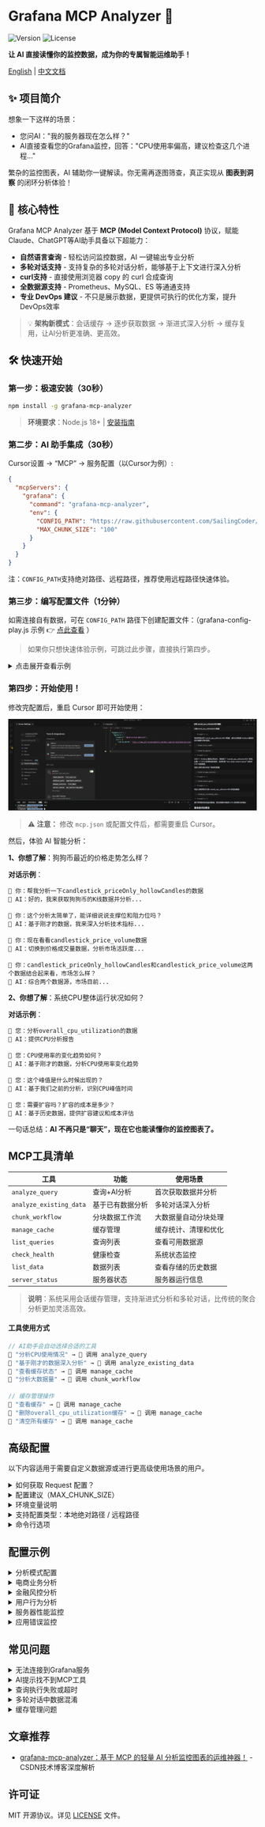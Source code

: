 # Grafana MCP Analyzer 🤖

![Version](https://img.shields.io/npm/v/grafana-mcp-analyzer) ![License](https://img.shields.io/npm/l/grafana-mcp-analyzer) 

**让 AI 直接读懂你的监控数据，成为你的专属智能运维助手！**

[English](https://github.com/SailingCoder/grafana-mcp-analyzer/blob/main/README_EN.md) | [中文文档](https://github.com/SailingCoder/grafana-mcp-analyzer/blob/main/README.md)

## ✨ 项目简介

想象一下这样的场景：

* 您问AI："我的服务器现在怎么样？"
* AI直接查看您的Grafana监控，回答："CPU使用率偏高，建议检查这几个进程..."

繁杂的监控图表，AI 辅助你一键解读。你无需再逐图筛查，真正实现从 **图表到洞察** 的闭环分析体验！

## 🚀 核心特性

Grafana MCP Analyzer 基于 **MCP (Model Context Protocol)** 协议，赋能Claude、ChatGPT等AI助手具备以下超能力：

-   **自然语言查询** - 轻松访问监控数据，AI 一键输出专业分析
-   **多轮对话支持** - 支持复杂的多轮对话分析，能够基于上下文进行深入分析
-   **curl支持** - 直接使用浏览器 copy 的 curl 合成查询
-   **全数据源支持** - Prometheus、MySQL、ES 等通通支持
-   **专业 DevOps 建议** - 不只是展示数据，更提供可执行的优化方案，提升DevOps效率

> 💡 **架构新模式**：会话缓存 → 逐步获取数据 → 渐进式深入分析 → 缓存复用，让AI分析更准确、更高效。


## 🛠️ 快速开始

### 第一步：极速安装（30秒）

```bash
npm install -g grafana-mcp-analyzer
```

> **环境要求**：Node.js 18+ | [安装指南](https://blog.csdn.net/qq_37834631/article/details/148457021?spm=1001.2014.3001.5501)

### 第二步：AI 助手集成（30秒）

Cursor设置 → “MCP” → 服务配置（以Cursor为例）:

```json
{
  "mcpServers": {
    "grafana": {
      "command": "grafana-mcp-analyzer",
      "env": {
        "CONFIG_PATH": "https://raw.githubusercontent.com/SailingCoder/grafana-mcp-analyzer/main/config/grafana-config-play.js",
        "MAX_CHUNK_SIZE": "100"
      }
    }
  }
}
```

注：`CONFIG_PATH`支持绝对路径、远程路径，推荐使用远程路径快速体验。

### 第三步：编写配置文件（1分钟）

如需连接自有数据，可在 `CONFIG_PATH` 路径下创建配置文件：（grafana-config-play.js 示例 👉 [点此查看](https://github.com/SailingCoder/grafana-mcp-analyzer/blob/main/config/grafana-config-play.js) ）

> 如果你只想快速体验示例，可跳过此步骤，直接执行第四步。

<details>
<summary>点击展开查看示例</summary>

```javascript
/**
 * 基于Grafana Play演示实例的配置文件
 * 以下配置文件内容来源：https://raw.githubusercontent.com/SailingCoder/grafana-mcp-analyzer/main/config/grafana-config-play.js
 * Request 配置方式：支持 http api 和 curl
 */
const config = {
  // Grafana服务器地址
  baseUrl: 'https://play.grafana.org',
  
  // 默认请求头
  defaultHeaders: {
    'Content-Type': 'application/json',
    'Accept': 'application/json, text/plain, */*'
  },

  // 健康检查配置
  healthCheck: {
    url: 'api/health'
  },

  // 查询定义
  queries: {
    // Price Only, Hollow Candles
    // 使用HTTP API格式
    // 数据源：https://play.grafana.org/d/candlestick/candlestick?orgId=1&from=2021-07-13T22:13:30.740Z&to=2021-07-13T22:46:18.921Z&timezone=utc&viewPanel=panel-7
    candlestick_priceOnly_hollowCandles: {
      url: 'api/ds/query',
      method: 'POST',
      params: {
        ds_type: 'grafana-testdata-datasource',
        requestId: 'SQR279'
      },
      headers: {
        'accept': 'application/json, text/plain, */*',
        'accept-language': 'zh-CN,zh;q=0.9',
        'cache-control': 'no-cache',
        'content-type': 'application/json',
        'origin': 'https://play.grafana.org',
        'pragma': 'no-cache',
        'priority': 'u=1, i',
        'referer': 'https://play.grafana.org/d/candlestick/candlestick?orgId=1&from=2021-07-13T22:13:30.740Z&to=2021-07-13T22:46:18.921Z&timezone=utc&viewPanel=panel-7',
        'sec-ch-ua': '"Not)A;Brand";v="8", "Chromium";v="138", "Google Chrome";v="138"',
        'sec-ch-ua-mobile': '?0',
        'sec-ch-ua-platform': '"macOS"',
        'sec-fetch-dest': 'empty',
        'sec-fetch-mode': 'cors',
        'sec-fetch-site': 'same-origin',
        'traceparent': '00-f0f1243b82acf0e362fd1f836565154a-fc3a173d3190c9df-01',
        'user-agent': 'Mozilla/5.0 (Macintosh; Intel Mac OS X 10_15_7) AppleWebKit/537.36 (KHTML, like Gecko) Chrome/138.0.0.0 Safari/537.36',
        'x-dashboard-title': 'Candlestick',
        'x-dashboard-uid': 'candlestick',
        'x-datasource-uid': 'PD8C576611E62080A',
        'x-grafana-device-id': '49c7d4ecdeee88ab5dde64deffa8ea2e',
        'x-grafana-org-id': '1',
        'x-panel-id': '7',
        'x-panel-plugin-id': 'candlestick',
        'x-panel-title': 'Price Only, Hollow Candles',
        'x-plugin-id': 'grafana-testdata-datasource'
      },
      data: {
        queries: [{
          csvFileName: "ohlc_dogecoin.csv",
          refId: "A",
          scenarioId: "csv_file",
          datasource: {
            type: "grafana-testdata-datasource",
            uid: "PD8C576611E62080A"
          },
          datasourceId: 454,
          intervalMs: 2000,
          maxDataPoints: 1180
        }],
        from: "1626214410740",
        to: "1626216378921"
      },
      systemPrompt: `您是狗狗币K线图分析专家。

**分析重点**：
1. 价格趋势识别 - 识别主要趋势方向(上涨/下跌/横盘)
2. 关键价位分析 - 找出支撑位和阻力位
3. 交易机会评估 - 基于K线形态识别入场时机
4. 风险评估 - 提供风险提示和投资建议

**输出格式**：
## 图表概览
- 时间范围：[具体时间]
- 价格范围：[最高价-最低价] 
- 主要趋势：[上涨/下跌/横盘]

## 技术分析
- 支撑位：[价格水平]
- 阻力位：[价格水平]
- 关键行为：[重要价格行为]

## 交易建议
- 短期方向：[看涨/看跌/中性]
- 关键价位：[关注价位]
- 风险提示：[重要提醒]`
    },
    // faro-shop-control-plane - Overall CPU Utilization
    // 使用 cUrl 格式
    // 数据源：https://play.grafana.org/d/cNMLIAFK/cpu-utilization-details-cores?var-interval=$__auto&orgId=1&from=now-3h&to=now&timezone=browser&var-host=faro-shop-control-plane&var-cpu=$__all&viewPanel=panel-22
    overall_cpu_utilization: {
      curl: `curl 'https://play.grafana.org/api/ds/query?ds_type=prometheus&requestId=SQR112' \
  -H 'accept: application/json, text/plain, */*' \
  -H 'accept-language: zh-CN,zh;q=0.9' \
  -H 'cache-control: no-cache' \
  -H 'content-type: application/json' \
  -b '_ga=GA1.2.1909983567.1753671369; _gid=GA1.2.532774264.1753671369; rl_page_init_referrer=RudderEncrypt%3AU2FsdGVkX1%2B2lASJjXBqxv6%2FOpvlv5ClRT5vw%2BELHuE%3D; rl_page_init_referring_domain=RudderEncrypt%3AU2FsdGVkX19MSXh%2BQbiHW5f9mLAaP3ghy%2FcJZIk9zhI%3D; intercom-id-agpb1wfw=219eac14-cc23-4ca5-aa16-c299fab8c0ab; intercom-session-agpb1wfw=; intercom-device-id-agpb1wfw=fd9a6df6-d6c8-4b40-958b-568fc7f30ae2; rl_group_id=RudderEncrypt%3AU2FsdGVkX196IBi0ppflecKuY9333Hf3E8fCWy4xJNU%3D; rl_group_trait=RudderEncrypt%3AU2FsdGVkX19%2Fc4msmFb6pg0d4rM%2BpLKI9zqEnxxFrPE%3D; rl_anonymous_id=RudderEncrypt%3AU2FsdGVkX186iymdvmvCOhwF2sff5XEHniCdK0idYHYA4P%2BUpg8hnPVqFbQpqF%2Fn5dfeDz3BxORb9hPn8cIvwQ%3D%3D; rl_user_id=RudderEncrypt%3AU2FsdGVkX1%2B7qEm%2BjVUpWQfQIZgdXaAXNAGDqx%2ByBo3qzXCeyxQWfQNHP9CFM4cX; rl_trait=RudderEncrypt%3AU2FsdGVkX19zSSOXFUxzg3KWR6VQOAkavGgxHg9JdbDKn6hPh3%2BBm3nDBP%2F6tM0wl0b6r0f1A2MZ2SeB6p9f%2FeeaUcrUzR%2FQDfqJHZGhOCdpwmOXZVVQncG%2Ff3ITY6GU%2BvGu9sfYHNgcpS5UHphpBA%3D%3D; _ga_Y0HRZEVBCW=GS2.2.s1753671369$o1$g1$t1753671728$j23$l0$h0; rl_session=RudderEncrypt%3AU2FsdGVkX18BkXGTwuY7KtE7Zr6WjpDFDtkvh9%2Btz4dc8BJeXT1%2FrqgdzGnXydN9EMwRRVR%2FQzGVBtyZ%2FNhg27pvhkbqL2QVLD%2F79GRtbxM8qDKCDo4c%2FfokCEdeF8AoiuRXQzPkAC7UEy7g1swC9w%3D%3D' \
  -H 'origin: https://play.grafana.org' \
  -H 'pragma: no-cache' \
  -H 'priority: u=1, i' \
  -H 'referer: https://play.grafana.org/d/cNMLIAFK/cpu-utilization-details-cores?var-interval=$__auto&orgId=1&from=now-3h&to=now&timezone=browser&var-host=faro-shop-control-plane&var-cpu=$__all&viewPanel=panel-22&inspect=panel-22&inspectTab=query' \
  -H 'sec-ch-ua: "Not)A;Brand";v="8", "Chromium";v="138", "Google Chrome";v="138"' \
  -H 'sec-ch-ua-mobile: ?0' \
  -H 'sec-ch-ua-platform: "macOS"' \
  -H 'sec-fetch-dest: empty' \
  -H 'sec-fetch-mode: cors' \
  -H 'sec-fetch-site: same-origin' \
  -H 'traceparent: 00-fea7a897de47671f57a42d15b26043a5-578babdc8cb152e0-01' \
  -H 'user-agent: Mozilla/5.0 (Macintosh; Intel Mac OS X 10_15_7) AppleWebKit/537.36 (KHTML, like Gecko) Chrome/138.0.0.0 Safari/537.36' \
  -H 'x-dashboard-title: CPU Utilization Details (Cores)' \
  -H 'x-dashboard-uid: cNMLIAFK' \
  -H 'x-datasource-uid: grafanacloud-prom' \
  -H 'x-grafana-device-id: 49c7d4ecdeee88ab5dde64deffa8ea2e' \
  -H 'x-grafana-org-id: 1' \
  -H 'x-panel-id: 22' \
  -H 'x-panel-plugin-id: timeseries' \
  -H 'x-panel-title: $host - Overall CPU Utilization' \
  -H 'x-plugin-id: prometheus' \
  --data-raw $'{"queries":[{"calculatedInterval":"2s","datasource":{"type":"prometheus","uid":"grafanacloud-prom"},"datasourceErrors":{},"errors":{},"expr":"clamp_max((avg by (mode) ( (clamp_max(rate(node_cpu_seconds_total{instance=\\"faro-shop-control-plane\\",mode\u0021=\\"idle\\"}[1m]),1)) or (clamp_max(irate(node_cpu_seconds_total{instance=\\"faro-shop-control-plane\\",mode\u0021=\\"idle\\"}[5m]),1)) )),1)","format":"time_series","hide":false,"interval":"1m","intervalFactor":1,"legendFormat":"{{mode}}","metric":"","refId":"A","step":300,"exemplar":false,"requestId":"22A","utcOffsetSec":28800,"scopes":[],"adhocFilters":[],"datasourceId":171,"intervalMs":60000,"maxDataPoints":1180},{"datasource":{"type":"prometheus","uid":"grafanacloud-prom"},"expr":"clamp_max(max by () (sum  by (cpu) ( (clamp_max(rate(node_cpu_seconds_total{instance=\\"faro-shop-control-plane\\",mode\u0021=\\"idle\\",mode\u0021=\\"iowait\\"}[1m]),1)) or (clamp_max(irate(node_cpu_seconds_total{instance=\\"faro-shop-control-plane\\",mode\u0021=\\"idle\\",mode\u0021=\\"iowait\\"}[5m]),1)) )),1)","format":"time_series","hide":false,"interval":"1m","intervalFactor":1,"legendFormat":"Max Core Utilization","refId":"B","exemplar":false,"requestId":"22B","utcOffsetSec":28800,"scopes":[],"adhocFilters":[],"datasourceId":171,"intervalMs":60000,"maxDataPoints":1180}],"from":"1753660994019","to":"1753671794019"}'`,
      systemPrompt: `您是系统性能分析专家，专注于CPU使用率历史趋势分析。

**数据特点**：这是总体CPU使用率的历史时间序列数据，包含：
- **user**: 用户模式CPU使用率
- **system**: 系统模式CPU使用率  
- **iowait**: I/O等待时间
- **softirq**: 软件中断
- **Max Core Utilization**: 单核最大使用率

**分析重点**：
1. **历史趋势分析** - 识别CPU使用率的变化趋势和模式
2. **性能瓶颈识别** - 分析哪个CPU模式占用最多资源
3. **峰值分析** - 识别CPU使用率的峰值时间和原因
4. **系统健康评估** - 基于历史数据评估系统整体健康状况
5. **容量规划建议** - 基于趋势预测未来资源需求

**输出要求**：
- 提供具体的时间范围和数据统计
- 识别关键的性能指标和异常模式
- 分析不同CPU模式的使用情况
- 给出基于历史数据的优化建议

请提供详细的CPU性能趋势分析报告。`
    },
  }
};

module.exports = config;
```
</details>

### 第四步：开始使用！

修改完配置后，重启 Cursor 即可开始使用：

![在这里插入图片描述](https://github.com/SailingCoder/grafana-mcp-analyzer/blob/main/docs/image(1).png)

> ⚠️ **注意：** 修改 `mcp.json` 或配置文件后，都需要重启 Cursor。

然后，体验 AI 智能分析：

**1、你想了解**：狗狗币最近的价格走势怎么样？

**对话示例**：

```text
👤 你：帮我分析一下candlestick_priceOnly_hollowCandles的数据
🤖 AI：好的，我来获取狗狗币的K线数据并分析...

👤 你：这个分析太简单了，能详细说说支撑位和阻力位吗？
🤖 AI：基于刚才的数据，我来深入分析技术指标...

👤 你：现在看看candlestick_price_volume数据
🤖 AI：切换到价格成交量数据，分析市场活跃度...

👤 你：candlestick_priceOnly_hollowCandles和candlestick_price_volume这两个数据结合起来看，市场怎么样？
🤖 AI：综合两个数据源，市场目前...
```

**2、你想了解**：系统CPU整体运行状况如何？

**对话示例**：

```
👤 您：分析overall_cpu_utilization的数据
🤖 AI：提供CPU分析报告

👤 您：CPU使用率的变化趋势如何？
🤖 AI：基于刚才的数据，分析CPU使用率变化趋势

👤 您：这个峰值是什么时候出现的？
🤖 AI：基于我们之前的分析，识别CPU峰值时间

👤 您：需要扩容吗？扩容的成本是多少？
🤖 AI：基于历史数据，提供扩容建议和成本评估
```

一句话总结：**AI 不再只是“聊天”，现在它也能读懂你的监控图表了。**


## MCP工具清单

| 工具 | 功能 | 使用场景 |
|------|------|----------|
| `analyze_query` | 查询+AI分析 | 首次获取数据并分析 |
| `analyze_existing_data` | 基于已有数据分析 | 多轮对话深入分析 |
| `chunk_workflow` | 分块数据工作流 | 大数据量自动分块处理 |
| `manage_cache` | 缓存管理 | 缓存统计、清理和优化 |
| `list_queries` | 查询列表 | 查看可用数据源 |
| `check_health` | 健康检查 | 系统状态监控 |
| `list_data` | 数据列表 | 查看存储的历史数据 |
| `server_status` | 服务器状态 | 服务器运行信息 |

> **说明**：系统采用会话缓存管理，支持渐进式分析和多轮对话，比传统的聚合分析更加灵活高效。

#### 工具使用方式

```javascript
// AI助手会自动选择合适的工具
👤 "分析CPU使用情况" → 🤖 调用 analyze_query
👤 "基于刚才的数据深入分析" → 🤖 调用 analyze_existing_data
👤 "查看缓存状态" → 🤖 调用 manage_cache
👤 "分析大数据量" → 🤖 调用 chunk_workflow

// 缓存管理操作
👤 "查看缓存" → 🤖 调用 manage_cache
👤 "删除overall_cpu_utilization缓存" → 🤖 调用 manage_cache
👤 "清空所有缓存" → 🤖 调用 manage_cache
```

## 高级配置

以下内容适用于需要自定义数据源或进行更高级使用场景的用户。

<details>
<summary>如何获取 Request 配置？</summary>

#### 方式一：HTTP API（如 `candlestick_priceOnly_hollowCandles`）

1.  获取 Data 传参：进入图表 → "Query Inspector" → "JSON"解析 → 拷贝请求体(request)
2.  获取 Url 和 Headers Token：通过 Network 面板查看请求参数，手动构造 HTTP 配置。

#### 方式二：curl（推荐，适用于所有面板，如`overall_cpu_utilization`）：

1.  在Grafana中执行查询
2.  按F12打开开发者工具 → Network标签页
3.  找到查询请求 → 右键点击 → Copy as cURL
4.  将复制的 curl 粘贴至配置文件中即可
</details>

<details>
<summary>配置建议（MAX_CHUNK_SIZE）</summary>

```json
"env": {
  "MAX_CHUNK_SIZE": "100"
}
```
受限于目前市场 AI 模型的上下文处理能力，为提高分析的准确性和效率，系统会自动将大数据量按 100KB 分块处理。

- 100KB - 保守策略，兼容所有模型
- 150KB - 平衡策略，推荐设置
- 200KB - 激进策略，仅限新模型

**推荐设置**：

- **Claude 3.5 Sonnet / GPT-4 Turbo**: `MAX_CHUNK_SIZE=150`
- **GPT-4 (8K)**: `MAX_CHUNK_SIZE=100`
- **Claude 3**: `MAX_CHUNK_SIZE=200`

建议分析的数据最大体积控制在 500KB 以内（可根据模型能力做适当调整），分析效果最佳。您可以通过调整查询的时间范围、数据源等参数来控制总数据量。

</details>


<details>
<summary>环境变量说明</summary>

```json
{
  "mcpServers": {
    "grafana": {
      "command": "grafana-mcp-analyzer",
      "env": {
        "CONFIG_PATH": "https://raw.githubusercontent.com/SailingCoder/grafana-mcp-analyzer/main/config/grafana-config-play.js",
        "MAX_CHUNK_SIZE": "100",
        "DATA_EXPIRY_HOURS": "24",
        "CONFIG_MAX_AGE": "300",
        "SESSION_TIMEOUT_HOURS": "24",
        "ANALYSIS_MODE": "guide"
      }
    }
  }
}
```

| 环境变量名 | 类型 | 默认值 | 说明 |
| --------- | ---- | ------ | ---- |
| `MAX_CHUNK_SIZE` | number | `100` | 单块最大数据体积（KB），影响数据切片大小，可根据AI模型上下文窗口调整 |
| `CONFIG_PATH` | string | 必填 | 配置文件路径（本地或 HTTPS 远程地址），支持GitHub Raw、云存储等 |
| `CONFIG_MAX_AGE` | number | `300` | 远程配置文件缓存时间（秒），设为 `0` 则禁用 |
| `DATA_EXPIRY_HOURS` | number | `24` | 数据过期时间（小时），避免频繁网络请求，控制缓存自动清理 |
| `SESSION_TIMEOUT_HOURS` | number | `24` | 会话超时时间（小时），控制会话管理，过期会话会被自动清理 |
| `ANALYSIS_MODE` | string | `guide` | 分析模式，可选值：`guide`（引导分析，使用预设框架）或 `custom`（自定义分析，完全以用户需求为主导） |

</details>

<details>
<summary>支持配置类型：本地绝对路径 / 远程路径</summary>
    
#### 1. 远程路径
    
支持通过HTTPS URL访问远程配置文件，适用于团队协作和多环境部署：

```json
{
  "env": {
    "CONFIG_PATH": "https://raw.githubusercontent.com/SailingCoder/grafana-mcp-analyzer/main/config/grafana-config-play.js"
  }
}
```

支持的远程存储：

*   GitHub Raw: `https://raw.githubusercontent.com/SailingCoder/grafana-mcp-analyzer/main/config/grafana-config-play.js`
*   阿里云OSS: `https://bucket.oss-cn-hangzhou.aliyuncs.com/config.js`
*   腾讯云COS: `https://bucket-123.cos.ap-shanghai.myqcloud.com/config.js`
*   AWS S3: `https://bucket.s3.amazonaws.com/config.js`

注意：
- ❌ 不支持 GitHub 网页路径，如 https://github.com/SailingCoder/grafana-mcp-analyzer/blob/main/config/grafana-config-play.js,	返回的是 HTML 页面
- ✅ 必须使用 GitHub Raw 格式获取原始 JS 文件，如 https://raw.githubusercontent.com/SailingCoder/grafana-mcp-analyzer/main/config/grafana-config-play.js


#### 2. 本地路径
    
支持传入本地绝对路径，适用于快速测试分析：
    
```json
{
  "mcpServers": {
    "grafana": {
      "command": "grafana-mcp-analyzer",
      "env": {
        "CONFIG_PATH": "/Users/your-username/project/grafana-config.js"
      }
    }
  }
}
```
</details>

<details>
<summary>命令行选项</summary>

```bash
# 显示版本信息
grafana-mcp-analyzer -v
grafana-mcp-analyzer --version

# 显示帮助信息
grafana-mcp-analyzer -h
grafana-mcp-analyzer --help
```

</details>

## 配置示例

<details>
<summary>分析模式配置</summary>

有的用户需要分析特定要求，而目前是结构化分析。可以通过设置 `ANALYSIS_MODE` 环境变量来切换分析模式：

```json
{
  "env": {
    "ANALYSIS_MODE": "guide"  // 默认：引导模式
  }
}
```

| 模式 | 分析方式 | 适用场景 |
|------|----------|----------|
| `guide`（默认） | 预设框架：趋势分析 → 异常检测 → 业务影响 → 建议 | 定期监控报告、标准化分析 |
| `custom` | 完全按用户需求，专注特定问题 | 个性化分析、探索性分析 |

</details>

<details>
<summary>电商业务分析</summary>

**用户问题**："我的电商转化率怎么样？如何提升销售额？"

```javascript
// 电商转化率分析
ecommerce_conversion: {
  curl: `curl 'api/ds/query' \\
    -X POST \\
    -H 'Content-Type: application/json' \\
    -d '{"queries":[{"refId":"A","expr":"rate(orders_total[5m]) / rate(page_views_total[5m]) * 100","range":{"from":"now-24h","to":"now"}}]}'`,
  systemPrompt: `您是电商业务分析专家。请分析转化率数据并回答以下关键问题：

**核心分析问题**：
1. 当前转化率是多少？与行业标准对比如何？
2. 转化率在一天中的高峰和低谷时段是什么时候？
3. 哪些因素可能影响转化率下降？
4. 具体建议如何提升转化率？预期能带来多少收益？

**输出格式**：
- 数据概览：当前转化率数值和趋势
- 问题诊断：识别转化率瓶颈
- 优化建议：3-5个可执行的改进方案
- 收益预测：预期提升效果和ROI

请用通俗易懂的语言，给出可操作的具体建议。`
}
```

</details>

<details>
<summary>金融风控分析</summary>
**用户问题**："我的交易系统有风险吗？如何预防欺诈？"

```javascript
// 交易风控分析
finance_risk_analysis: {
  curl: `curl 'api/ds/query' \\
    -X POST \\
    -H 'Content-Type: application/json' \\
    -d '{"queries":[{"refId":"A","expr":"sum(rate(transaction_amount_total[5m]))","range":{"from":"now-7d","to":"now"}}]}'`,
  systemPrompt: `您是金融风控专家。请分析交易数据并回答以下关键问题：

**核心分析问题**：
1. 当前交易量是否异常？与历史对比如何？
2. 是否存在可疑的交易模式？
3. 哪些交易需要重点关注？
4. 如何优化风控策略？

**输出格式**：
- 风险等级：低/中/高风险
- 异常指标：具体异常数据点
- 风险分析：潜在风险原因
- 防护建议：具体风控措施
- 紧急行动：需要立即处理的事项

请用红色标记高风险，黄色标记中风险，绿色标记低风险。`
}
```
</details>

<details>
<summary>用户行为分析</summary>

**用户问题**："我的用户活跃度怎么样？如何提高用户留存？"

```javascript
// 用户活跃度分析
user_engagement: {
  curl: `curl 'api/ds/query' \\
    -X POST \\
    -H 'Content-Type: application/json' \\
    -d '{"queries":[{"refId":"A","expr":"count(increase(user_sessions_total[1h]))","range":{"from":"now-30d","to":"now"}}]}'`,
  systemPrompt: `您是用户行为分析专家。请分析用户活跃度数据并回答以下关键问题：

**核心分析问题**：
1. 用户活跃度趋势如何？是否在增长？
2. 用户使用习惯有什么特点？
3. 哪些用户群体最活跃？
4. 如何提高用户留存率？

**输出格式**：
- 用户画像：活跃用户特征
- 趋势分析：活跃度变化趋势
- 目标用户：最有价值的用户群体
- 留存策略：提高用户粘性的方法
- 预期效果：实施建议后的预期改善

请结合用户生命周期，给出个性化的运营建议。`
}
```

</details>

<details>
<summary>服务器性能监控</summary>

**用户问题**："我的服务器性能怎么样？需要扩容吗？"

```javascript
// 服务器性能分析
server_performance: {
  curl: `curl 'api/ds/query' \\
    -X POST \\
    -H 'Content-Type: application/json' \\
    -d '{"queries":[{
      "refId":"A",
      "expr":"node_cpu_seconds_total{mode=\"user\"} / node_cpu_seconds_total * 100",
      "range":{"from":"now-2h","to":"now"}
    }]}'`,
  systemPrompt: `您是系统性能专家。请分析服务器性能数据并回答以下关键问题：

**核心分析问题**：
1. CPU使用率是否正常？是否接近瓶颈？
2. 内存使用情况如何？是否存在泄漏？
3. 磁盘I/O是否成为瓶颈？
4. 是否需要扩容或优化？

**输出格式**：
- 性能评分：优秀/良好/一般/差
- 关键指标：CPU、内存、磁盘使用率
- 瓶颈分析：性能问题原因
- 优化建议：具体改进方案
- 告警建议：需要立即关注的问题

请用颜色标记不同严重程度：正常 注意 危险`
}
```
</details>

<details>
<summary>应用错误监控</summary>

**用户问题**："我的应用有错误吗？影响用户体验吗？"

```javascript
// 应用错误分析
app_error_analysis: {
  url: "api/ds/es/query",
  method: "POST",
  data: {
    es: {
      index: "app-logs-*",
      query: {
        "query": {
          "bool": {
            "must": [
              {"term": {"level": "ERROR"}},
              {"range": {"@timestamp": {"gte": "now-1h"}}}
            ]
          }
        }
      }
    }
  },
  systemPrompt: `您是应用监控专家。请分析错误日志并回答以下关键问题：

**核心分析问题**：
1. 错误频率如何？是否在增加？
2. 哪些错误最严重？影响多少用户？
3. 错误集中在哪些功能模块？
4. 如何快速修复和预防？

**输出格式**：
- 错误等级：严重/中等/轻微
- 错误统计：错误数量、影响用户数
- 错误分类：按模块和类型分类
- 修复建议：具体修复步骤
- 预防措施：避免类似错误的方法

请按严重程度排序，优先处理影响用户最多的错误。`
}
```
</details>



## 常见问题

<details>
<summary>无法连接到Grafana服务</summary>

*   检查Grafana地址格式：必须包含`https://`或`http://`
*   验证API密钥有效性：确保未过期且有足够权限
*   测试网络连通性和防火墙设置

</details>

<details>
<summary>AI提示找不到MCP工具</summary>

*   完全退出Cursor并重新启动
*   检查配置文件路径是否正确
*   确保Node.js版本 ≥ 18

</details>

<details>
<summary>查询执行失败或超时</summary>

*   增加timeout设置
*   检查数据源连接状态
*   数据量过大时，缩小时间范围

</details>

<details>
<summary>多轮对话中数据混淆</summary>

*   确保使用正确的queryName，不同查询使用不同的名称
*   系统会自动缓存不同查询的数据，避免混淆
*   如果遇到数据混淆，可以重新调用analyze_query获取新数据
*   使用analyze_existing_data进行基于缓存数据的深入分析
*   系统支持会话隔离，不同会话的数据相互独立

</details>

<details>
<summary>缓存管理问题</summary>

*   查看缓存统计：使用manage_cache工具查看缓存状态 
    👤 你：获取缓存
    🤖 AI：我来为您获取当前的缓存信息
*   清理过期缓存：定期清理过期缓存释放存储空间 
    👤 你：清除所有缓存
    🤖 AI：我来尝试清除所有缓存。
*   缓存性能优化：系统会自动进行智能缓存优化 
*   缓存冲突处理：相同queryName不同配置会自动去重

</details>

## 文章推荐

*   [grafana-mcp-analyzer：基于 MCP 的轻量 AI 分析监控图表的运维神器！](https://blog.csdn.net/qq_37834631/article/details/148473620?spm=1001.2014.3001.5501) - CSDN技术博客深度解析

## 许可证

MIT 开源协议。详见 [LICENSE](LICENSE) 文件。